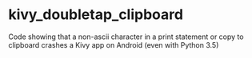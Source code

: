 # kivy_doubletap_clipboard
Code showing that a non-ascii character in a print statement or copy to clipboard crashes a Kivy app on Android (even with Python 3.5)
